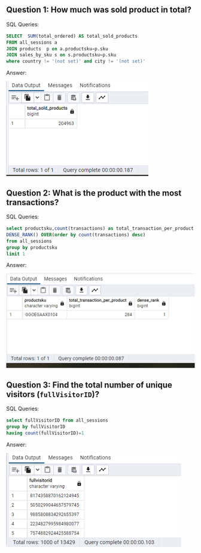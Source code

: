 ## Question 1: How much was sold product in total?

SQL Queries:
```SQL
SELECT  SUM(total_ordered) AS total_sold_products
FROM all_sessions a
JOIN products  p on a.productsku=p.sku
JOIN sales_by_sku s on s.productsku=p.sku
where country != '(not set)' and city != '(not set)'
```

Answer: 

![AQ1](pictures/AQ2_1.PNG)


## Question 2: What is the product with the most transactions?

SQL Queries:
```SQL
select productsku,count(transactions) as total_transaction_per_product,
DENSE_RANK() OVER(order by count(transactions) desc)
from all_sessions
group by productsku
limit 1
```

Answer:

![AQ1](pictures/AQ2_2.PNG)


## Question 3: Find the total number of unique visitors (`fullVisitorID`)?

SQL Queries:
```SQL
select fullVisitorID from all_sessions 
group by fullVisitorID
having count(fullVisitorID)=1
```
Answer:

![AQ1](pictures/AQ2_3.PNG)
